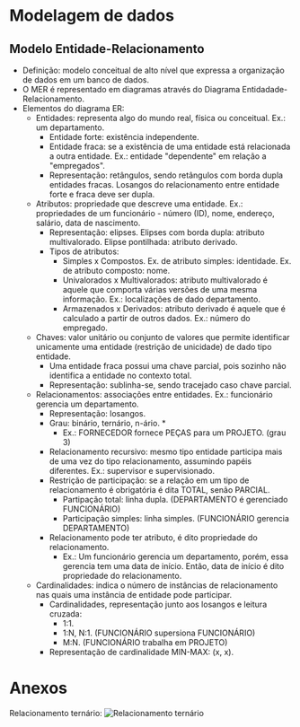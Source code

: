 # Modelagem de dados

## Modelo Entidade-Relacionamento
*   Definição: modelo conceitual de alto nível que expressa a organização de dados em um banco de dados.
*   O MER é representado em diagramas através do Diagrama Entidadade-Relacionamento.
*   Elementos do diagrama ER:
    *   Entidades: representa algo do mundo real, física ou conceitual. Ex.: um departamento.
        *   Entidade forte: existência independente.
        *   Entidade fraca: se a existência de uma entidade está relacionada a outra entidade. Ex.: entidade "dependente" em relação a "empregados".
        *   Representação: retângulos, sendo retângulos com borda dupla entidades fracas. Losangos do relacionamento entre entidade forte e fraca deve ser dupla.
    *   Atributos: propriedade que descreve uma entidade. Ex.: propriedades de um funcionário - número (ID), nome, endereço, salário, data de nascimento.
        *   Representação: elipses. Elipses com borda dupla: atributo multivalorado. Elipse pontilhada: atributo derivado.
        *   Tipos de atributos:
            *   Simples x Compostos. Ex. de atributo simples: identidade. Ex. de atributo composto: nome.
            *   Univalorados x Multivalorados: atributo multivalorado é aquele que comporta várias versões de uma mesma informação. Ex.: localizações de dado departamento.
            *   Armazenados x Derivados: atributo derivado é aquele que é calculado a partir de outros dados. Ex.: número do empregado.
    *   Chaves: valor unitário ou conjunto de valores que permite identificar unicamente uma entidade (restrição de unicidade) de dado tipo entidade.
        *   Uma entidade fraca possui uma chave parcial, pois sozinho não identifica a entidade no contexto total.
        *   Representação: sublinha-se, sendo tracejado caso chave parcial.
    *   Relacionamentos: associações entre entidades. Ex.: funcionário gerencia um departamento.
        *   Representação: losangos.
        *   Grau: binário, ternário, n-ário.
            *   
            *   Ex.: FORNECEDOR fornece PEÇAS para um PROJETO. (grau 3)
        *   Relacionamento recursivo: mesmo tipo entidade participa mais de uma vez do tipo relacionamento, assumindo papéis diferentes. Ex.: supervisor e supervisionado.
        *   Restrição de participação: se a relação em um tipo de relacionamento é obrigatória é dita TOTAL, senão PARCIAL.
            *   Partipação total: linha dupla. (DEPARTAMENTO é gerenciado FUNCIONÁRIO)
            *   Participação simples: linha simples. (FUNCIONÁRIO gerencia DEPARTAMENTO)
        *   Relacionamento pode ter atributo, é dito propriedade do relacionamento.
            *   Ex.: Um funcionário gerencia um departamento, porém, essa gerencia tem uma data de início. Então, data de início é dito propriedade do relacionamento.
    *   Cardinalidades: indica o número de instâncias de relacionamento nas quais uma instância de entidade pode participar.
        *   Cardinalidades, representação junto aos losangos e leitura cruzada:
            *   1:1.
            *   1:N, N:1. (FUNCIONÁRIO supersiona FUNCIONÁRIO)
            *   M:N. (FUNCIONÁRIO trabalha em PROJETO)
        *   Representação de cardinalidade MIN-MAX: (x, x).

# Anexos

Relacionamento ternário:
![Relacionamento ternário](https://snag.gy/P0gMIG.jpg)